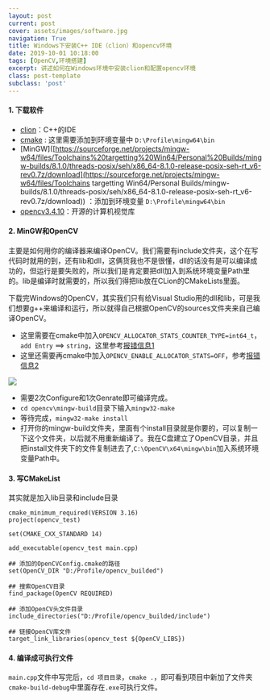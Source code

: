 ```yaml
---
layout: post
current: post
cover: assets/images/software.jpg 
navigation: True
title: Windows下安装C++ IDE（clion）和opencv环境
date: 2019-10-01 10:18:00
tags: [OpenCV,环境搭建]
excerpt: 讲述如何在Windows环境中安装clion和配置opencv环境
class: post-template
subclass: 'post'
---
```




#### 1. 下载软件

* [clion](https://www.macw.com/mac/1893.html)：C++的IDE
* [cmake](https://cmake.org/download/) : 这里需要添加到环境变量中 `D:\Profile\mingw64\bin`
* [MinGW]([https://sourceforge.net/projects/mingw-w64/files/Toolchains%20targetting%20Win64/Personal%20Builds/mingw-builds/8.1.0/threads-posix/seh/x86_64-8.1.0-release-posix-seh-rt_v6-rev0.7z/download](https://sourceforge.net/projects/mingw-w64/files/Toolchains targetting Win64/Personal Builds/mingw-builds/8.1.0/threads-posix/seh/x86_64-8.1.0-release-posix-seh-rt_v6-rev0.7z/download)) ：添加到环境变量 `D:\Profile\mingw64\bin`
* [opencv3.4.10](https://opencv.org/releases/)：开源的计算机视觉库

#### 2. MinGW和OpenCV

主要是如何用你的编译器来编译OpenCV。我们需要有include文件夹，这个在写代码时就用的到，还有lib和dll，这俩货我也不是很懂，dll的话没有是可以编译成功的，但运行是要失败的，所以我们是肯定要把dll加入到系统环境变量Path里的。lib是编译时就需要的，所以我们得把lib放在CLion的CMakeLists里面。

下载完Windows的OpenCV，其实我们只有给Visual Studio用的dll和lib，可是我们想要g++来编译和运行，所以就得自己根据OpenCV的sources文件夹来自己编译OpenCV。

* 这里需要在cmake中加入`OPENCV_ALLOCATOR_STATS_COUNTER_TYPE=int64_t`，`add Entry` ==> `string`，这里参考[报错信息1](https://github.com/opencv/opencv/issues/17065)
* 这里还需要再cmake中加入`OPENCV_ENABLE_ALLOCATOR_STATS=OFF`，参考[报错信息2](https://answers.opencv.org/question/228737/gcc-error-long-no-such-file-or-directory/)

![](https://tva1.sinaimg.cn/large/007S8ZIlgy1gjehgzemrbj30fl0ep0ug.jpg)

* 需要2次Configure和1次Genrate即可编译完成。
* `cd opencv\mingw-build`目录下输入`mingw32-make`
* 等待完成，`mingw32-make install`
* 打开你的mingw-build文件夹，里面有个install目录就是你要的，可以复制一下这个文件夹，以后就不用重新编译了。我在C盘建立了OpenCV目录，并且把install文件夹下的文件复制进去了,`C:\OpenCV\x64\mingw\bin`加入系统环境变量Path中。

#### 3. 写CMakeList

其实就是加入lib目录和include目录

```
cmake_minimum_required(VERSION 3.16)
project(opencv_test)

set(CMAKE_CXX_STANDARD 14)

add_executable(opencv_test main.cpp)

## 添加的OpenCVConfig.cmake的路径
set(OpenCV_DIR "D:/Profile/opencv_builded")

## 搜索OpenCV目录
find_package(OpenCV REQUIRED)

## 添加OpenCV头文件目录
include_directories("D:/Profile/opencv_builded/include")

## 链接OpenCV库文件
target_link_libraries(opencv_test ${OpenCV_LIBS})
```

#### 4. 编译成可执行文件

`main.cpp`文件中写完后，`cd 项目目录`，`cmake .`，即可看到项目中新加了文件夹`cmake-build-debug`中里面存在`.exe`可执行文件。


